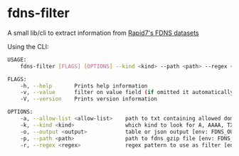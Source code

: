 # fdns-filter

A small lib/cli to extract information from [Rapid7's FDNS datasets](https://opendata.rapid7.com/sonar.fdns_v2/)

Using the CLI:

```bash
USAGE:
    fdns-filter [FLAGS] [OPTIONS] --kind <kind> --path <path> --regex <regex>

FLAGS:
    -h, --help       Prints help information
    -v, --value      filter on value field (if omitted it automatically uses the name field)
    -V, --version    Prints version information

OPTIONS:
    -a, --allow-list <allow-list>    path to txt containing allowed domains [env: FDNS_ALLOW_LIST=]
    -k, --kind <kind>                which kind to look for A, AAAA, TXT, MX or CNAME [env: FDNS_KIND=]
    -o, --output <output>            table or json output [env: FDNS_OUTPUT=]  [default: table]
    -p, --path <path>                path to fdns gzip file [env: FDNS_PATH=]
    -r, --regex <regex>              regex pattern to use as filter [env: FDNS_REGEX=]
```

